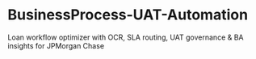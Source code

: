 # BusinessProcess-UAT-Automation
Loan workflow optimizer with OCR, SLA routing, UAT governance &amp; BA insights for JPMorgan Chase
